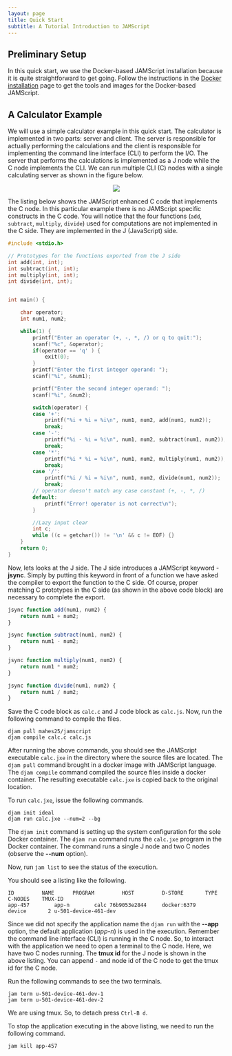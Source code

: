 ```yaml
---
layout: page
title: Quick Start
subtitle: A Tutorial Introduction to JAMScript
---
```


## Preliminary Setup

In this quick start, we use the Docker-based JAMScript installation because it is
quite straightforward to get going. Follow the instructions in the
[Docker installation](../docker) page to get the tools and images for the
Docker-based JAMScript.

## A Calculator Example

We will use a simple calculator example in this quick start. The calculator is implemented in
two parts: server and client. The server is responsible for actually performing the calculations
and the client is responsible for implementing the command line interface (CLI) to perform the
I/O. The server that performs the calculations is implemented as a J node while the C node
implements the CLI. We can run multiple
CLI (C) nodes with a single calculating server as shown in the figure below.
<p align="center">
<img src="{{ site.baseurl }}/images/calc.png" />
</p>

The listing below shows the JAMScript enhanced C code that implements the C
node. In this particular example there is no JAMScript specific constructs in
the C code. You will notice  that the four functions  (`add`, `subtract`,
`multiply`, `divide`) used for computations are not implemented in the C side.
They are implemented in the J (JavaScript)  side.
```C
#include <stdio.h>

// Prototypes for the functions exported from the J side
int add(int, int);
int subtract(int, int);
int multiply(int, int);
int divide(int, int);


int main() {

    char operator;
    int num1, num2;

    while(1) {
        printf("Enter an operator (+, -, *, /) or q to quit:");
        scanf("%c", &operator);
        if(operator == 'q' ) {
            exit(0);
        }
        printf("Enter the first integer operand: ");
        scanf("%i", &num1);

        printf("Enter the second integer operand: ");
        scanf("%i", &num2);

        switch(operator) {
        case '+':
            printf("%i + %i = %i\n", num1, num2, add(num1, num2));
            break;
        case '-':
            printf("%i - %i = %i\n", num1, num2, subtract(num1, num2));
            break;
        case '*':
            printf("%i * %i = %i\n", num1, num2, multiply(num1, num2));
            break;
        case '/':
            printf("%i / %i = %i\n", num1, num2, divide(num1, num2));
            break;
        // operator doesn't match any case constant (+, -, *, /)
        default:
            printf("Error! operator is not correct\n");
        }

        //Lazy input clear
        int c;
        while ((c = getchar()) != '\n' && c != EOF) {}
    }
    return 0;
}
```

Now, lets looks at the J side. The J side introduces a JAMScript keyword - **jsync**. Simply by putting this keyword
in front of a function we have asked the compiler to export the function to the C side. Of course, proper matching
C prototypes in the C side (as shown in the above code block) are necessary to complete the export.
```javascript
jsync function add(num1, num2) {
    return num1 + num2;
}

jsync function subtract(num1, num2) {
    return num1 - num2;
}

jsync function multiply(num1, num2) {
    return num1 * num2;
}

jsync function divide(num1, num2) {
    return num1 / num2;
}
```

Save the C code block as `calc.c` and J code block as `calc.js`. Now, run the following command to compile the files.
```shell
djam pull mahes25/jamscript
djam compile calc.c calc.js
```

After running the above commands, you should see the JAMScript executable `calc.jxe` in the directory where the
source files are located. The `djam pull` command brought in a docker image with JAMScript language. The `djam compile`
command compiled the source files inside a docker container. The resulting executable `calc.jxe` is copied back to the original location.

To run `calc.jxe`, issue the following commands.
```shell
djam init ideal
djam run calc.jxe --num=2 --bg
```

The `djam init` command is setting up the system configuration for the sole Docker container.
The `djam run` command runs the `calc.jxe` program in the Docker container.
The command runs a single J node and two C nodes
(observe the **--num** option).

Now, run `jam list` to see the status of the execution.

You should see a listing like the following.
```shell
ID         NAME      PROGRAM         HOST         D-STORE       TYPE C-NODES    TMUX-ID
app-457        app-n        calc 76b9053e2844     docker:6379     device       2 u-501-device-461-dev
```

Since we did not specify the application name the `djam run` with the **--app** option, the default application (*app-n*) is
used in the execution. Remember the command line interface (CLI) is running in the C node. So, to interact with the application
we need to open a terminal to the C node. Here, we have two C nodes running. The **tmux id** for the J node is shown in the
above listing. You can append `-` and node id of the C node to get the tmux id for the C node.

Run the following commands to see the two terminals.
```shell
jam term u-501-device-461-dev-1
jam term u-501-device-461-dev-2
```

We are using tmux. So, to detach press `Ctrl-B d`.

To stop the application executing in the above listing, we need to run the following command.
```shell
jam kill app-457
```
